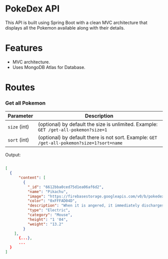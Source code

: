 # PokeDex API

This API is built using Spring Boot with a clean MVC architecture that displays all the Pokemon available along with their details.

# Features

- MVC architecture.
- Uses MongoDB Atlas for Database.

# Routes

### Get all Pokemon

| Parameter    | Description                                                                                                                                                                                   |
| ------------ | --------------------------------------------------------------------------------------------------------------------------------------------------------------------------------------------- |
| `size` (int) | (optional) by default the size is unlimited. Example: `GET /get-all-pokemon?size=1`                                                                                                           |
| `sort` (int) | (optional) by default there is not sort. Example: `GET /get-all-pokemon?size=1?sort=name`                                                                                                     |

Output:

```json

[
  {
      "content": [
        {
          "_id": "6612bba0ced75d1ea06af6d2",
          "name": "Pikachu",
          "image": "https://firebasestorage.googleapis.com/v0/b/pokedex-2002.appspot.com/o/Pokemon%2FPikachu%20.png?alt=media&token=9e2f5ac2-6818-4fad-9e3f-81258418aa5a",
          "color": "0xFFFAD04D",
          "description": "When it is angered, it immediately discharges the energy stored in the pouches in its cheeks.",
          "type": "Electric",
          "category": "Mouse",
          "height": "1 '04",
          "weight": "13.2"
        }
    ],
      {...},
      ...
  }
]
```
